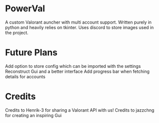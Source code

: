 # PowerVal
A custom Valorant auncher with multi account support. Written purely in python and heavily relies on tkinter. Uses discord to store images used in the project.

# Future Plans
Add option to store config which can be imported with the settings
Reconstruct Gui and a better interface
Add progress bar when fetching details for accounts

# Credits
Credits to Henrik-3 for sharing a Valorant API with us!
Credits to jazzchng for creating an inspiring Gui

